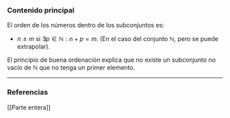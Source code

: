 ### Contenido principal

El orden de los números dentro de los subconjuntos es:
- $n \le m$ si $\exists p \in \mathbb{N}: n + p = m$. (En el caso del conjunto $\mathbb{N}$, pero se puede extrapolar).

El principio de buena ordenación explica que no existe un subconjunto no vacío de $\mathbb{N}$ que no tenga un primer elemento.

--- 
### Referencias
[[Parte entera]]
